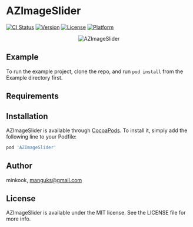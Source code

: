 # AZImageSlider

[![CI Status](https://img.shields.io/travis/minkook/AZImageSlider.svg?style=flat)](https://travis-ci.org/minkook/AZImageSlider)
[![Version](https://img.shields.io/cocoapods/v/AZImageSlider.svg?style=flat)](https://cocoapods.org/pods/AZImageSlider)
[![License](https://img.shields.io/cocoapods/l/AZImageSlider.svg?style=flat)](https://cocoapods.org/pods/AZImageSlider)
[![Platform](https://img.shields.io/cocoapods/p/AZImageSlider.svg?style=flat)](https://cocoapods.org/pods/AZImageSlider)


<p align="center">
      <img src="https://user-images.githubusercontent.com/2138712/149246589-aca8e04a-e193-43a8-ac20-02676c1ba345.gif" alt="AZImageSlider" title="AZImageSlider"> 
</p>


## Example

To run the example project, clone the repo, and run `pod install` from the Example directory first.

## Requirements

## Installation

AZImageSlider is available through [CocoaPods](https://cocoapods.org). To install
it, simply add the following line to your Podfile:

```ruby
pod 'AZImageSlider'
```

## Author

minkook, manguks@gmail.com

## License

AZImageSlider is available under the MIT license. See the LICENSE file for more info.
